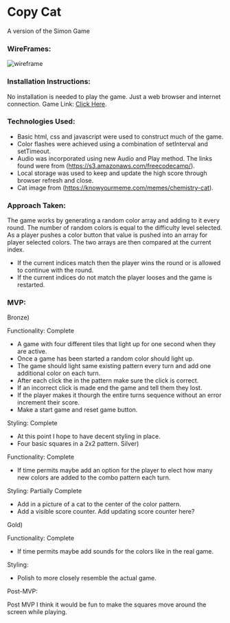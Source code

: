 # Copy Cat
A version of the Simon Game

### WireFrames:
![wireframe](https://i.imgur.com/OHueYbj.png)

### Installation Instructions:

No installation is needed to play the game.
Just a web browser and internet connection.
Game Link: 
[Click Here](https://davewill94.github.io/project-1/).

### Technologies Used:
    
* Basic html, css and javascript were used to construct much of the game.
* Color flashes were achieved using a combination of setInterval and setTimeout.
* Audio was incorporated using new Audio and Play method. The links found were from (https://s3.amazonaws.com/freecodecamp/).
* Local storage was used to keep and update the high score through browser refresh and close.
* Cat image from (https://knowyourmeme.com/memes/chemistry-cat).


### Approach Taken:

The game works by generating a random color array and adding to it every round.
The number of random colors is equal to the difficulty level selected. As a player pushes a color button that value is pushed into an array for player selected colors. 
The two arrays are then compared at the current index.
* If the current indices match then the player wins the round or is allowed to continue with the round. 
* If the current indices do not match the player looses and the game is restarted.

### MVP:

Bronze)

Functionality: Complete
* A game with four different tiles that light up for one second when they are active.
* Once a game has been started a random color should light up. 
* The game should light same existing pattern every turn and add one additional color on each turn. 
* After each click the in the pattern make sure the click is correct. 
* If an incorrect click is made end the game and tell them they lost. 
* If the player makes it thourgh the entire turns sequence without an error increment their score. 
* Make a start game and reset game button.

Styling: Complete
* At this point I hope to have decent styling in place.
* Four basic squares in a 2x2 pattern.
Silver)

Functionality: Complete
* If time permits maybe add an option for the player to elect how many new colors are added to the combo pattern each turn.

Styling: Partially Complete
* Add in a picture of a cat to the center of the color pattern.
* Add a visible score counter. Add updating score counter here?

Gold)

Functionality: Complete
* If time permits maybe add sounds for the colors like in the real game.

Styling:
* Polish to more closely resemble the actual game.

Post-MVP:

Post MVP I think it would be fun to make the squares move around the screen while playing.
